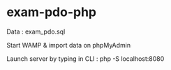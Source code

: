 # exam-pdo-php

Data : exam_pdo.sql

Start WAMP & import data on phpMyAdmin

Launch server by typing in CLI : php -S localhost:8080
